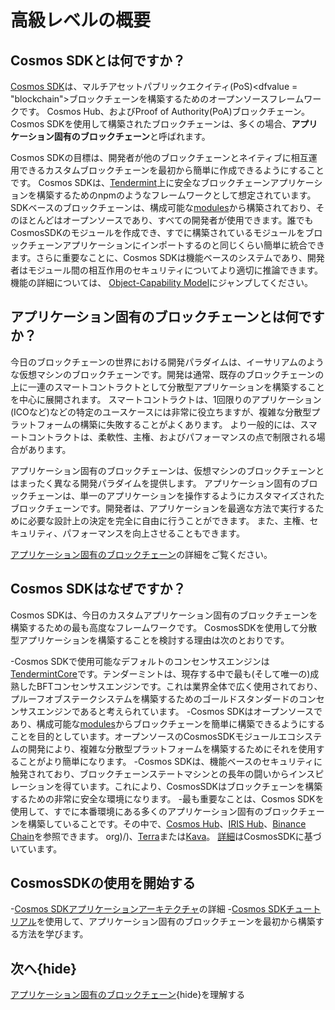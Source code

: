 # 高級レベルの概要

## Cosmos SDKとは何ですか？

[Cosmos SDK](https://github.com/cosmos/cosmos-sdk)は、マルチアセットパブリックエクイティ(PoS)<dfvalue = "blockchain">ブロックチェーン</df>を構築するためのオープンソースフレームワークです。 Cosmos Hub、およびProof of Authority(PoA)ブロックチェーン。 Cosmos SDKを使用して構築されたブロックチェーンは、多くの場合、**アプリケーション固有のブロックチェーン**と呼ばれます。

Cosmos SDKの目標は、開発者が他のブロックチェーンとネイティブに相互運用できるカスタムブロックチェーンを最初から簡単に作成できるようにすることです。 Cosmos SDKは、[Tendermint](https://github.com/tendermint/tendermint)上に安全なブロックチェーンアプリケーションを構築するためのnpmのようなフレームワークとして想定されています。 SDKベースのブロックチェーンは、構成可能な[modules](../building-modules/intro.md)から構築されており、そのほとんどはオープンソースであり、すべての開発者が使用できます。誰でもCosmosSDKのモジュールを作成でき、すでに構築されているモジュールをブロックチェーンアプリケーションにインポートするのと同じくらい簡単に統合できます。さらに重要なことに、Cosmos SDKは機能ベースのシステムであり、開発者はモジュール間の相互作用のセキュリティについてより適切に推論できます。機能の詳細については、 [Object-Capability Model](../core/ocap.md)にジャンプしてください。

## アプリケーション固有のブロックチェーンとは何ですか？

今日のブロックチェーンの世界における開発パラダイムは、イーサリアムのような仮想マシンのブロックチェーンです。開発は通常、既存のブロックチェーンの上に一連のスマートコントラクトとして分散型アプリケーションを構築することを中心に展開されます。 スマートコントラクトは、1回限りのアプリケーション(ICOなど)などの特定のユースケースには非常に役立ちますが、複雑な分散型プラットフォームの構築に失敗することがよくあります。 より一般的には、スマートコントラクトは、柔軟性、主権、およびパフォーマンスの点で制限される場合があります。

アプリケーション固有のブロックチェーンは、仮想マシンのブロックチェーンとはまったく異なる開発パラダイムを提供します。 アプリケーション固有のブロックチェーンは、単一のアプリケーションを操作するようにカスタマイズされたブロックチェーンです。開発者は、アプリケーションを最適な方法で実行するために必要な設計上の決定を完全に自由に行うことができます。 また、主権、セキュリティ、パフォーマンスを向上させることもできます。

[アプリケーション固有のブロックチェーン](./why-app-specific.md)の詳細をご覧ください。

## Cosmos SDKはなぜですか？

Cosmos SDKは、今日のカスタムアプリケーション固有のブロックチェーンを構築するための最も高度なフレームワークです。 CosmosSDKを使用して分散型アプリケーションを構築することを検討する理由は次のとおりです。

-Cosmos SDKで使用可能なデフォルトのコンセンサスエンジンは[TendermintCore](https://github.com/tendermint/tendermint)です。テンダーミントは、現存する中で最も(そして唯一の)成熟したBFTコンセンサスエンジンです。これは業界全体で広く使用されており、プルーフオブステークシステムを構築するためのゴールドスタンダードのコンセンサスエンジンであると考えられています。
-Cosmos SDKはオープンソースであり、構成可能な[modules](../../x/)からブロックチェーンを簡単に構築できるようにすることを目的としています。オープンソースのCosmosSDKモジュールエコシステムの開発により、複雑な分散型プラットフォームを構築するためにそれを使用することがより簡単になります。
-Cosmos SDKは、機能ベースのセキュリティに触発されており、ブロックチェーンステートマシンとの長年の闘いからインスピレーションを得ています。これにより、CosmosSDKはブロックチェーンを構築するための非常に安全な環境になります。
-最も重要なことは、Cosmos SDKを使用して、すでに本番環境にある多くのアプリケーション固有のブロックチェーンを構築していることです。その中で、[Cosmos Hub](https://hub.cosmos.network)、[IRIS Hub](https://irisnet.org)、[Binance Chain](https://docs.binance)を参照できます。 org)/)、[Terra](https://terra.money/)または[Kava](https://www.kava.io/)。 [詳細](https://cosmos.network/ecosystem)はCosmosSDKに基づいています。

## CosmosSDKの使用を開始する

-[Cosmos SDKアプリケーションアーキテクチャ](./sdk-app-architecture.md)の詳細
-[Cosmos SDKチュートリアル](https://cosmos.network/docs/tutorial)を使用して、アプリケーション固有のブロックチェーンを最初から構築する方法を学びます。

## 次へ{hide}

[アプリケーション固有のブロックチェーン](./why-app-specific.md){hide}を理解する